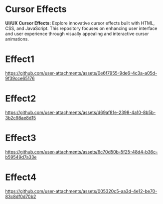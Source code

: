 # Cursor Effects
**UI/UX Cursor Effects:** Explore innovative cursor effects built with HTML, CSS, and JavaScript. This repository focuses on enhancing user interface and user experience through visually appealing and interactive cursor animations.
<br>
<h1>Effect1</h1>



https://github.com/user-attachments/assets/0e6f7955-9de6-4c3a-a05d-9f39cce65176

<h1>Effect2</h1>


https://github.com/user-attachments/assets/d69af81e-2398-4a10-8b5b-3b2c98ae8d15

<h1>Effect3</h1>


https://github.com/user-attachments/assets/6c70d50b-5f25-48d4-b36c-b59549d7a33e

<h1>Effect4</h1>


https://github.com/user-attachments/assets/005320c5-aa3d-4e12-be70-83c8df0d70b2

